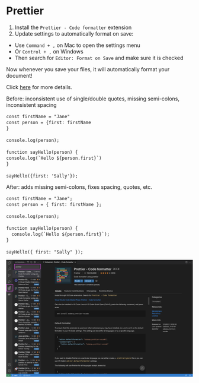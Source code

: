 # Prettier

1. Install the `Prettier - Code formatter` extension
2. Update settings to automatically format on save:

- Use `Command + ,` on Mac to open the settings menu
- Or `Control + ,` on Windows
- Then search for `Editor: Format on Save` and make sure it is checked

Now whenever you save your files, it will automatically format your document!

Click [here](https://www.digitalocean.com/community/tutorials/code-formatting-with-prettier-in-visual-studio-code) for more details.

Before: inconsistent use of single/double quotes, missing semi-colons, inconsistent spacing

```
const firstName = "Jane"
const person = {first: firstName
}

console.log(person);

function sayHello(person) {
console.log(`Hello ${person.first}`)
}

sayHello({first: 'Sally'});
```

After: adds missing semi-colons, fixes spacing, quotes, etc.

```
const firstName = "Jane";
const person = { first: firstName };

console.log(person);

function sayHello(person) {
  console.log(`Hello ${person.first}`);
}

sayHello({ first: "Sally" });
```

![image](prettier.png)
